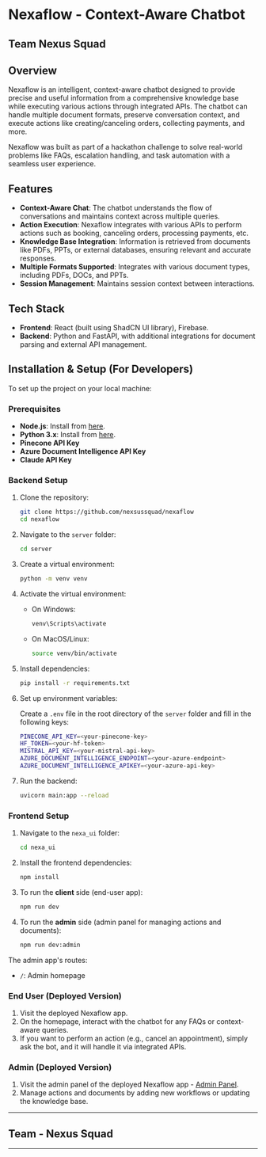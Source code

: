 # Nexaflow - Context-Aware Chatbot

## Team Nexus Squad

## Overview

Nexaflow is an intelligent, context-aware chatbot designed to provide precise and useful information from a comprehensive knowledge base while executing various actions through integrated APIs. The chatbot can handle multiple document formats, preserve conversation context, and execute actions like creating/canceling orders, collecting payments, and more.

Nexaflow was built as part of a hackathon challenge to solve real-world problems like FAQs, escalation handling, and task automation with a seamless user experience.

## Features

- **Context-Aware Chat**: The chatbot understands the flow of conversations and maintains context across multiple queries.
- **Action Execution**: Nexaflow integrates with various APIs to perform actions such as booking, canceling orders, processing payments, etc.
- **Knowledge Base Integration**: Information is retrieved from documents like PDFs, PPTs, or external databases, ensuring relevant and accurate responses.
- **Multiple Formats Supported**: Integrates with various document types, including PDFs, DOCs, and PPTs.
- **Session Management**: Maintains session context between interactions.

## Tech Stack

- **Frontend**: React (built using ShadCN UI library), Firebase.
- **Backend**: Python and FastAPI, with additional integrations for document parsing and external API management.

## Installation & Setup (For Developers)

To set up the project on your local machine:

### Prerequisites

- **Node.js**: Install from [here](https://nodejs.org/en/).
- **Python 3.x**: Install from [here](https://www.python.org/downloads/).
- **Pinecone API Key**
- **Azure Document Intelligence API Key**
- **Claude API Key**

### Backend Setup

1. Clone the repository:
    ```bash
    git clone https://github.com/nexsussquad/nexaflow
    cd nexaflow
    ```

2. Navigate to the `server` folder:
    ```bash
    cd server
    ```

3. Create a virtual environment:
    ```bash
    python -m venv venv
    ```

4. Activate the virtual environment:

    - On Windows:
      ```bash
      venv\Scripts\activate
      ```
    - On MacOS/Linux:
      ```bash
      source venv/bin/activate
      ```

5. Install dependencies:
    ```bash
    pip install -r requirements.txt
    ```

6. Set up environment variables:

    Create a `.env` file in the root directory of the `server` folder and fill in the following keys:

    ```bash
    PINECONE_API_KEY=<your-pinecone-key>
    HF_TOKEN=<your-hf-token>
    MISTRAL_API_KEY=<your-mistral-api-key>
    AZURE_DOCUMENT_INTELLIGENCE_ENDPOINT=<your-azure-endpoint>
    AZURE_DOCUMENT_INTELLIGENCE_APIKEY=<your-azure-api-key>
    ```

7. Run the backend:
    ```bash
    uvicorn main:app --reload
    ```

### Frontend Setup

1. Navigate to the `nexa_ui` folder:
    ```bash
    cd nexa_ui
    ```

2. Install the frontend dependencies:
    ```bash
    npm install
    ```

3. To run the **client** side (end-user app):
    ```bash
    npm run dev
    ```

4. To run the **admin** side (admin panel for managing actions and documents):
    ```bash
    npm run dev:admin
    ```

The admin app's routes:

- `/`: Admin homepage


### End User (Deployed Version)

1. Visit the deployed Nexaflow app.
2. On the homepage, interact with the chatbot for any FAQs or context-aware queries.
3. If you want to perform an action (e.g., cancel an appointment), simply ask the bot, and it will handle it via integrated APIs.

### Admin (Deployed Version)

1. Visit the admin panel of the deployed Nexaflow app - [Admin Panel](https://admin.nexaflow.co/).
2. Manage actions and documents by adding new workflows or updating the knowledge base.

---
## Team - Nexus Squad
---
